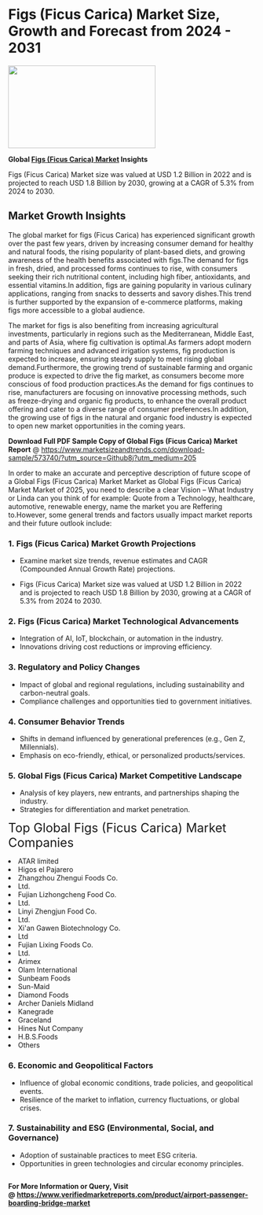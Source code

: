 <H1>Figs (Ficus Carica) Market Size, Growth and Forecast from 2024 - 2031</H1><img class="aligncenter size-medium wp-image-584254" src="https://thirdeyenews.in/wp-content/uploads/2024/09/Global-Market-Research-300x168.jpeg" alt="" width="300" height="168" /><p><strong>Global&nbsp;<a href="https://www.marketsizeandtrends.com/download-sample/573740/?utm_source=Github8j?utm_medium=205">Figs (Ficus Carica) Market</a> Insights</strong></p><p>Figs (Ficus Carica) Market size was valued at USD 1.2 Billion in 2022 and is projected to reach USD 1.8 Billion by 2030, growing at a CAGR of 5.3% from 2024 to 2030.</p><p><h2>Market Growth Insights</h2> <p>The global market for figs (Ficus Carica) has experienced significant growth over the past few years, driven by increasing consumer demand for healthy and natural foods, the rising popularity of plant-based diets, and growing awareness of the health benefits associated with figs.The demand for figs in fresh, dried, and processed forms continues to rise, with consumers seeking their rich nutritional content, including high fiber, antioxidants, and essential vitamins.In addition, figs are gaining popularity in various culinary applications, ranging from snacks to desserts and savory dishes.This trend is further supported by the expansion of e-commerce platforms, making figs more accessible to a global audience.</p> <p></p> <p>The market for figs is also benefiting from increasing agricultural investments, particularly in regions such as the Mediterranean, Middle East, and parts of Asia, where fig cultivation is optimal.As farmers adopt modern farming techniques and advanced irrigation systems, fig production is expected to increase, ensuring steady supply to meet rising global demand.Furthermore, the growing trend of sustainable farming and organic produce is expected to drive the fig market, as consumers become more conscious of food production practices.As the demand for figs continues to rise, manufacturers are focusing on innovative processing methods, such as freeze-drying and organic fig products, to enhance the overall product offering and cater to a diverse range of consumer preferences.In addition, the growing use of figs in the natural and organic food industry is expected to open new market opportunities in the coming years.<p></p><p><span class=""><strong>Download Full PDF Sample Copy of Global Figs (Ficus Carica) Market Report</strong> @ <a href="https://www.marketsizeandtrends.com/download-sample/573740/?utm_source=Github8j?utm_medium=205" target="_blank">https://www.marketsizeandtrends.com/download-sample/573740/?utm_source=Github8j?utm_medium=205</a></span></p><p>In order to make an accurate and perceptive description of future scope of a Global&nbsp;Figs (Ficus Carica) Market Market as Global&nbsp;Figs (Ficus Carica) Market Market of 2025, you need to describe a clear Vision &ndash; What Industry or Linda can you think of for example: Quote from a Technology, healthcare, automotive, renewable energy, name the market you are Reffering to.However, some general trends and factors usually impact market reports and their future outlook include:</p><h3>1.&nbsp;<strong>Figs (Ficus Carica) Market Growth Projections</strong></h3><ul><li>Examine market size trends, revenue estimates and CAGR (Compounded Annual Growth Rate) projections.</li><li><p>Figs (Ficus Carica) Market size was valued at USD 1.2 Billion in 2022 and is projected to reach USD 1.8 Billion by 2030, growing at a CAGR of 5.3% from 2024 to 2030.</p></li></ul><h3>2.&nbsp;<strong>Figs (Ficus Carica) Market Technological Advancements</strong></h3><ul><li>Integration of AI, IoT, blockchain, or automation in the industry.</li><li>Innovations driving cost reductions or improving efficiency.</li></ul><h3>3.&nbsp;<strong>Regulatory and Policy Changes</strong></h3><ul><li>Impact of global and regional regulations, including sustainability and carbon-neutral goals.</li><li>Compliance challenges and opportunities tied to government initiatives.</li></ul><h3>4.&nbsp;<strong>Consumer Behavior Trends</strong></h3><ul><li>Shifts in demand influenced by generational preferences (e.g., Gen Z, Millennials).</li><li>Emphasis on eco-friendly, ethical, or personalized products/services.</li></ul><h3>5.&nbsp;<strong>Global Figs (Ficus Carica) Market Competitive Landscape</strong></h3><ul><li>Analysis of key players, new entrants, and partnerships shaping the industry.</li><li>Strategies for differentiation and market penetration.</li></ul><p data-pm-slice="1 1 []"><span style="color: inherit; font-family: inherit; font-size: 25px;">Top Global Figs (Ficus Carica) Market Companies</span></p><div class="" data-test-id=""><p><li>ATAR limited</li><li> Higos el Pajarero</li><li> Zhangzhou Zhengui Foods Co.</li><li> Ltd.</li><li> Fujian Lizhongcheng Food Co.</li><li> Ltd.</li><li> Linyi Zhengjun Food Co.</li><li> Ltd.</li><li> Xi'an Gawen Biotechnology Co.</li><li> Ltd</li><li> Fujian Lixing Foods Co.</li><li> Ltd.</li><li> Arimex</li><li> Olam International</li><li> Sunbeam Foods</li><li> Sun-Maid</li><li> Diamond Foods</li><li> Archer Daniels Midland</li><li> Kanegrade</li><li> Graceland</li><li> Hines Nut Company</li><li> H.B.S.Foods</li><li> Others</li></p></div><h3>6.&nbsp;<strong>Economic and Geopolitical Factors</strong></h3><ul><li>Influence of global economic conditions, trade policies, and geopolitical events.</li><li>Resilience of the market to inflation, currency fluctuations, or global crises.</li></ul><h3>7.&nbsp;<strong>Sustainability and ESG (Environmental, Social, and Governance)</strong></h3><ul><li>Adoption of sustainable practices to meet ESG criteria.</li><li>Opportunities in green technologies and circular economy principles.</li></ul><h2><strong style="font-size: 14px;">For More Information or Query, Visit @&nbsp;</strong><a style="background-color: #ffffff; font-size: 14px;" href="https://www.marketsizeandtrends.com/report/figs-ficus-carica-market/" target="_blank">https://www.verifiedmarketreports.com/product/airport-passenger-boarding-bridge-market</a></h2>